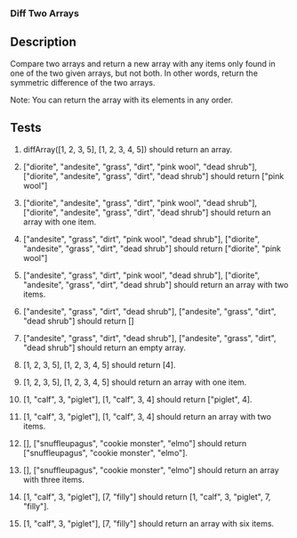 ### Diff Two Arrays

## Description

Compare two arrays and return a new array with any items only found in one of the two given arrays, but not both. In other words, return the symmetric difference of the two arrays.

Note: You can return the array with its elements in any order.

## Tests

1. diffArray([1, 2, 3, 5], [1, 2, 3, 4, 5]) should return an array.

2. ["diorite", "andesite", "grass", "dirt", "pink wool", "dead shrub"], ["diorite", "andesite", "grass", "dirt", "dead shrub"] should return ["pink wool"]

3. ["diorite", "andesite", "grass", "dirt", "pink wool", "dead shrub"], ["diorite", "andesite", "grass", "dirt", "dead shrub"] should return an array with one item.

4. ["andesite", "grass", "dirt", "pink wool", "dead shrub"], ["diorite", "andesite", "grass", "dirt", "dead shrub"] should return ["diorite", "pink wool"]

5. ["andesite", "grass", "dirt", "pink wool", "dead shrub"], ["diorite", "andesite", "grass", "dirt", "dead shrub"] should return an array with two items.

6. ["andesite", "grass", "dirt", "dead shrub"], ["andesite", "grass", "dirt", "dead shrub"] should return []

7. ["andesite", "grass", "dirt", "dead shrub"], ["andesite", "grass", "dirt", "dead shrub"] should return an empty array.

8. [1, 2, 3, 5], [1, 2, 3, 4, 5] should return [4].

9. [1, 2, 3, 5], [1, 2, 3, 4, 5] should return an array with one item.

10. [1, "calf", 3, "piglet"], [1, "calf", 3, 4] should return ["piglet", 4].

11. [1, "calf", 3, "piglet"], [1, "calf", 3, 4] should return an array with two items.

12. [], ["snuffleupagus", "cookie monster", "elmo"] should return ["snuffleupagus", "cookie monster", "elmo"].

13. [], ["snuffleupagus", "cookie monster", "elmo"] should return an array with three items.

14. [1, "calf", 3, "piglet"], [7, "filly"] should return [1, "calf", 3, "piglet", 7, "filly"].

15. [1, "calf", 3, "piglet"], [7, "filly"] should return an array with six items.